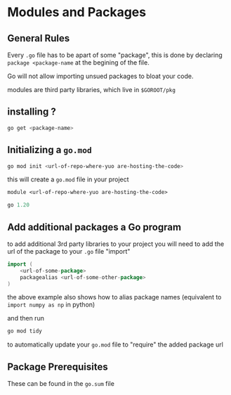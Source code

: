 # Modules and Packages

## General Rules
Every `.go` file has to be apart of some "package", this is done by declaring `package <package-name` at the begining of the file.

Go will not allow importing unsued packages to bloat your code.

modules are third party libraries, which live in `$GOROOT/pkg`

## installing ?
```bash
go get <package-name>
```

## Initializing a `go.mod`
```bash
go mod init <url-of-repo-where-yuo are-hosting-the-code>
```

this will create a `go.mod` file in your project
```mod
module <url-of-repo-where-yuo are-hosting-the-code>

go 1.20
```

## Add additional packages a Go program
to add additional 3rd party libraries to your project you will need to add the url of the package to your `.go` file "import"
```go
import (
    <url-of-some-package>
    packagealias <url-of-some-other-package>
)
```
the above example also shows how to alias package names (equivalent to `import numpy as np` in python)

and then run 
```bash
go mod tidy
```
 to automatically update your `go.mod` file to "require" the added package url

 ## Package Prerequisites
 These can be found in the `go.sum` file